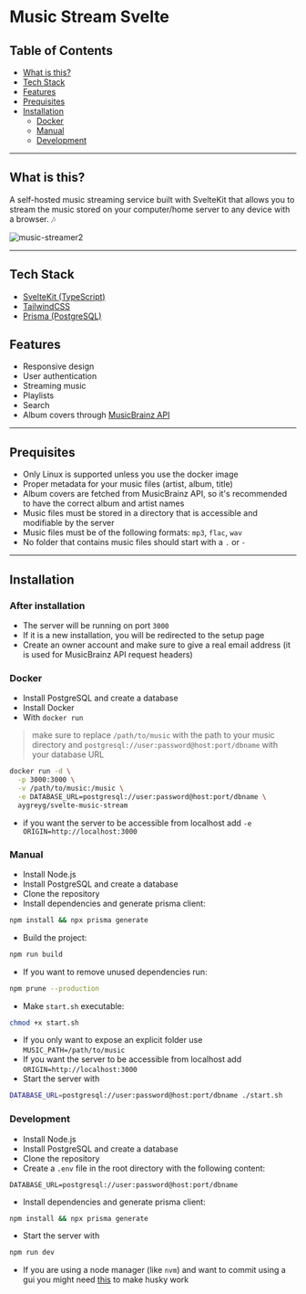# Music Stream Svelte

## Table of Contents

- [What is this?](#what-is-this)
- [Tech Stack](#tech-stack)
- [Features](#features)
- [Prequisites](#prequisites)
- [Installation](#installation)
  - [Docker](#docker)
  - [Manual](#manual)
  - [Development](#development)

---

## What is this?

A self-hosted music streaming service built with SvelteKit that allows you to stream the music stored on your computer/home server to any device with a browser. 🎶

![music-streamer2](https://github.com/aygreyG/music-stream-svelte/assets/78927537/24a847ef-46d4-455d-b187-985d7624892d)

---

## Tech Stack

- [SvelteKit (TypeScript)](https://kit.svelte.dev/)
- [TailwindCSS](https://tailwindcss.com/)
- [Prisma (PostgreSQL)](https://www.prisma.io/)

## Features

- Responsive design
- User authentication
- Streaming music
- Playlists
- Search
- Album covers through [MusicBrainz API](https://musicbrainz.org/doc/MusicBrainz_API)

---

## Prequisites

- Only Linux is supported unless you use the docker image
- Proper metadata for your music files (artist, album, title)
- Album covers are fetched from MusicBrainz API, so it's recommended to have the correct album and artist names
- Music files must be stored in a directory that is accessible and modifiable by the server
- Music files must be of the following formats: `mp3`, `flac`, `wav`
- No folder that contains music files should start with a `.` or `-`

---

## Installation

### After installation

- The server will be running on port `3000`
- If it is a new installation, you will be redirected to the setup page
- Create an owner account and make sure to give a real email address (it is used for MusicBrainz API request headers)

### Docker

- Install PostgreSQL and create a database
- Install Docker
- With `docker run`

> make sure to replace `/path/to/music` with the path to your music directory and `postgresql://user:password@host:port/dbname` with your database URL

```bash
docker run -d \
  -p 3000:3000 \
  -v /path/to/music:/music \
  -e DATABASE_URL=postgresql://user:password@host:port/dbname \
  aygreyg/svelte-music-stream
```

- if you want the server to be accessible from localhost add `-e ORIGIN=http://localhost:3000`

### Manual

- Install Node.js
- Install PostgreSQL and create a database
- Clone the repository
- Install dependencies and generate prisma client:

```bash
npm install && npx prisma generate
```

- Build the project:

```bash
npm run build
```

- If you want to remove unused dependencies run:

```bash
npm prune --production
```

- Make `start.sh` executable:

```bash
chmod +x start.sh
```

- If you only want to expose an explicit folder use `MUSIC_PATH=/path/to/music`
- If you want the server to be accessible from localhost add `ORIGIN=http://localhost:3000`
- Start the server with

```bash
DATABASE_URL=postgresql://user:password@host:port/dbname ./start.sh
```

### Development

- Install Node.js
- Install PostgreSQL and create a database
- Clone the repository
- Create a `.env` file in the root directory with the following content:

```
DATABASE_URL=postgresql://user:password@host:port/dbname
```

- Install dependencies and generate prisma client:

```bash
npm install && npx prisma generate
```

- Start the server with

```bash
npm run dev
```

- If you are using a node manager (like `nvm`) and want to commit using a gui you might need [this](https://typicode.github.io/husky/how-to.html#node-version-managers-and-guis) to make husky work
